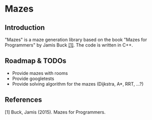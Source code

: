 # Mazes
## Introduction
"Mazes" is a maze generation library based on the book "Mazes for Programmers" by Jamis Buck [[1]](#1). The code is written in C++.

## Roadmap & TODOs
- Provide mazes with rooms
- Provide googletests
- Provide solving algorithm for the mazes (Dijkstra, A*, RRT, ...?)

## References
<a id="1">[1]</a> Buck, Jamis (2015). Mazes for Programmers.
